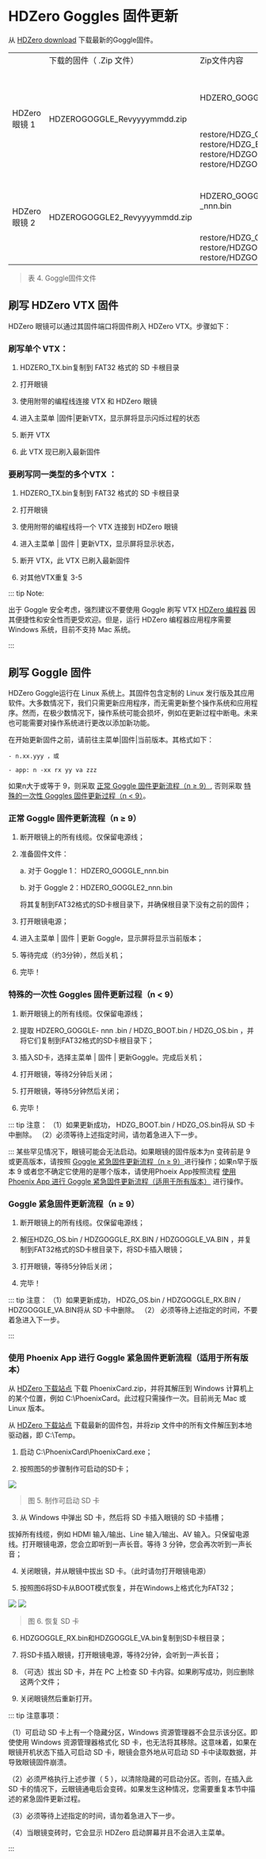 # HDZero Goggles 固件更新

从 [HDZero download](https://www.alipan.com/s/WdoCPa2odz5) 下载最新的Goggle固件。

<table id="table6">
<tr>
<td></td>
<td>下载的固件（ .Zip 文件）</td>
<td>Zip文件内容</td>
<td>目的</td>
</tr>
<tr>
<td rowspan="2">HDZero 眼镜 1</td>
<td rowspan="2">HDZEROGOGGLE_Revyyyymmdd.zip</td>
<td>HDZERO_GOGGLE_nnn.bin</td>
<td>从 Goggle 主菜单刷新固件</td>
</tr>
<tr>
<td>restore/HDZG_OS.bin<br>restore/HDZG_BOOT.bin<br>restore/HDZGOGGLE_RX.bin<br>restore/HDZGOGGLE_VA.bin</td>
<td>用于紧急恢复</td>
</tr>
<tr>
<td rowspan="2">HDZero 眼镜 2</td>
<td rowspan="2">HDZEROGOGGLE2_Revyyyymmdd.zip</td>
<td>HDZERO_GOGGLE 2 _nnn.bin</td>
<td>从 Goggle 主菜单刷新固件</td>
</tr>
<tr>
<td>restore/HDZG_OS.bin<br>restore/HDZGOGGLE_RX.bin<br>restore/HDZGOGGLE_VA.bin</td>
<td>用于紧急恢复</td>
</tr>
</table>

> 表 4. Goggle固件文件

## 刷写 HDZero VTX 固件

HDZero 眼镜可以通过其固件端口将固件刷入 HDZero VTX。步骤如下：

### 刷写单个 VTX：

1. HDZERO_TX.bin复制到 FAT32 格式的 SD 卡根目录

2. 打开眼镜

3. 使用附带的编程线连接 VTX 和 HDZero 眼镜

4. 进入主菜单 |固件|更新VTX，显示屏将显示闪烁过程的状态

5. 断开 VTX

6. 此 VTX 现已刷入最新固件

### 要刷写同一类型的多个VTX ：

1. HDZERO_TX.bin复制到 FAT32 格式的 SD 卡根目录

2. 打开眼镜

3. 使用附带的编程线将一个 VTX 连接到 HDZero 眼镜

4. 进入主菜单 | 固件 | 更新VTX，显示屏将显示状态，

5. 断开 VTX，此 VTX 已刷入最新固件

6. 对其他VTX重复 3-5

::: tip
Note: 

出于 Goggle 安全考虑，强烈建议不要使用 Goggle 刷写 VTX  [HDZero 编程器](https://item.taobao.com/item.htm?id=923351151370) 因其便捷性和安全性而更受欢迎。但是，运行 HDZero 编程器应用程序需要 Windows 系统，目前不支持 Mac 系统。

:::

## 刷写 Goggle 固件

HDZero Goggle运行在 Linux 系统上。其固件包含定制的 Linux 发行版及其应用软件。大多数情况下，我们只需更新应用程序，而无需更新整个操作系统和应用程序。然而，在极少数情况下，操作系统可能会损坏，例如在更新过程中断电。未来也可能需要对操作系统进行更改以添加新功能。

在开始更新固件之前，请前往主菜单|固件|当前版本。其格式如下：


    - n.xx.yyy ，或

    - app: n -xx rx yy va zzz​

如果n大于或等于 9，则采取 [正常 Goggle 固件更新流程（n ≥ 9）](#正常-goggle-固件更新流程-n-≥-9), 否则采取 [特殊的一次性 Goggles 固件更新过程（n < 9）](#特殊的一次性-goggles-固件更新过程-n-9)。

### 正常 Goggle 固件更新流程（n ≥ 9）

1. 断开眼镜上的所有线缆。仅保留电源线；

2. 准备固件文件：

    a. 对于 Goggle 1： HDZERO_GOGGLE_nnn.bin

    b. 对于 Goggle 2：HDZERO_GOGGLE2_nnn.bin

    将其复制到FAT32格式的SD卡根目录下，并确保根目录下没有之前的固件；

3. 打开眼镜电源；

4. 进入主菜单 | 固件 | 更新 Goggle，显示屏将显示当前版本；

5. 等待完成（约3分钟），然后关机；

6. 完毕！

### 特殊的一次性 Goggles 固件更新过程（n < 9）

1. 断开眼镜上的所有线缆。仅保留电源线；

2. 提取 HDZERO_GOGGLE- nnn .bin / HDZG_BOOT.bin / HDZG_OS.bin ，并将它们复制到FAT32格式的SD卡根目录下；

3. 插入SD卡，选择主菜单 | 固件 | 更新Goggle。完成后关机；

4. 打开眼镜，等待2分钟后关闭；

5. 打开眼镜，等待5分钟然后关闭；

6. 完毕！

::: tip
注意： 
     （1）如果更新成功， HDZG_BOOT.bin / HDZG_OS.bin将从 SD 卡中删除。 
     （2）必须等待上述指定时间，请勿着急进入下一步。

:::
某些罕见情况下，眼镜可能会无法启动。如果眼镜的固件版本为n 变砖前是 9 或更高版本，请按照 [Goggle 紧急固件更新流程（n ≥ 9）](#goggle-紧急固件更新流程-n-≥-9)进行操作；如果n早于版本 9 或者您不确定它使用的是哪个版本，请使用Phoeix App按照流程 [使用 Phoenix App 进行 Goggle 紧急固件更新流程（适用于所有版本）](#使用-phoenix-app-进行-goggle-紧急固件更新流程-适用于所有版本) 进行操作。

### Goggle 紧急固件更新流程（n ≥ 9）

1. 断开眼镜上的所有线缆。仅保留电源线；

2. 解压HDZG_OS.bin / HDZGOGGLE_RX.BIN / HDZGOGGLE_VA.BIN ，并复制到FAT32格式的SD卡根目录下，将SD卡插入眼镜；


3. 打开眼镜，等待5分钟后关闭；

4. 完毕！

::: tip
注意：
    （1）如果更新成功， HDZG_OS.bin / HDZGOGGLE_RX.BIN / HDZGOGGLE_VA.BIN将从 SD 卡中删除。 
    （2） 必须等待上述指定的时间，不要着急进入下一步。

:::
 

### 使用 Phoenix App 进行 Goggle 紧急固件更新流程（适用于所有版本）

从 [HDZero 下载站点](https://www.alipan.com/s/WdoCPa2odz5) 下载 PhoenixCard.zip，并将其解压到 Windows 计算机上的某个位置，例如 C:\PhoenixCard。此过程只需操作一次。目前尚无 Mac 或 Linux 版本。


从 [HDZero 下载站点](https://www.alipan.com/s/WdoCPa2odz5) 下载最新的固件包，并将zip 文件中的所有文件解压到本地驱动器，即 C:\Temp。


1. 启动 C:\PhoenixCard\PhoenixCard.exe；

2. 按照图5的步骤制作可启动的SD卡；

<img src="/gogglesmedia/image20.png" id="image14">

> 图 5. 制作可启动 SD 卡

3. 从 Windows 中弹出 SD 卡，然后将 SD 卡插入眼镜的 SD 卡插槽；

 拔掉所有线缆，例如 HDMI 输入/输出、Line 输入/输出、AV 输入。只保留电源线。打开眼镜电源，您会立即听到一声长音。等待 3 分钟，您会再次听到一声长音；


4. 关闭眼镜，并从眼镜中拔出 SD 卡。（此时请勿打开眼镜电源）

5. 按照图6将SD卡从BOOT模式恢复，并在Windows上格式化为FAT32；

<img src="/gogglesmedia/image22.png" id="image16">
<img src="/gogglesmedia/image21.png" id="image15">

> 图 6. 恢复 SD 卡

6. HDZGOGGLE_RX.bin和HDZGOGGLE_VA.bin复制到SD卡根目录；


7. 将SD卡插入眼镜，打开眼镜电源，等待2分钟，会听到一声长音；


8. （可选）拔出 SD 卡，并在 PC 上检查 SD 卡内容。如果刷写成功，则应删除这两个文件；


9. 关闭眼镜然后重新打开。

::: tip
注意事项： 

（1）可启动 SD 卡上有一个隐藏分区，Windows 资源管理器不会显示该分区。即使使用 Windows 资源管理器格式化 SD 卡，也无法将其移除。这意味着，如果在眼镜开机状态下插入可启动 SD 卡，眼镜会意外地从可启动 SD 卡中读取数据，并导致眼镜固件崩溃。

（2）必须严格执行上述步骤（ 5 ），以清除隐藏的可启动分区。否则，在插入此 SD 卡的情况下，云眼镜通电后会变砖。如果发生这种情况，您需要重复本节中描述的紧急固件更新过程。

（3）必须等待上述指定的时间，请勿着急进入下一步。

（4）当眼镜变砖时，它会显示 HDZero 启动屏幕并且不会进入主菜单。

:::
